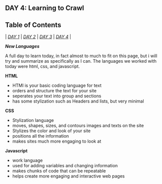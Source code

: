 ## DAY 4: Learning to Crawl

## Table of Contents

| [*DAY 1*](index.md) | [*DAY 2*](day2.md) | [*DAY 3*](day3.md) | [*DAY 4*](day4.md) |

_**New Languages**_

A full day to learn today, in fact almost to much to fit on this page, but i will try and summarize as specifically as I can. The languages we worked with today were html, css, and javascript.

**HTML**
* HTMl is your basic coding language for text
* orders and structure the text for your site
* seperates your text into group and sections
* has some stylization such as Headers and lists, but very minimal

**CSS**
* Stylization language
* moves, shapes, sizes, and contours images and texts on the site
* Stylizes the color and look of your site
* positions all the information
* makes sites much more engaging to look at

**Javascript**
* work language
* used for adding variables and changing information
* makes chunks of code that can be repeatable
* helps create more engaging and interactive web pages


